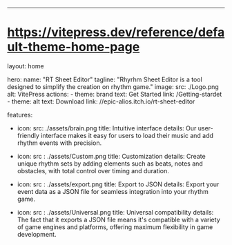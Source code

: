 ---
# https://vitepress.dev/reference/default-theme-home-page
layout: home

hero:
  name: "RT Sheet Editor" 
  tagline: "Rhyrhm Sheet Editor is a tool designed to simplify the creation on rhythm game." 
  image:
    src: ./Logo.png
    alt: VitePress
  actions:
    - theme: brand
      text: Get Started
      link: /Getting-stardet
    - theme: alt
      text: Download
      link: //epic-alios.itch.io/rt-sheet-editor

features:
  - icon:
      src: ./assets/brain.png
    title: Intuitive interface
    details: Our user-friendly interface makes it easy for users to load their music and add rhythm events with precision.

  - icon: 
      src : ./assets/Custom.png
    title: Customization
    details: Create unique rhythm sets by adding elements such as beats, notes and obstacles, with total control over timing and duration. 

  - icon:
      src : ./assets/export.png
    title: Export to JSON
    details: Export your event data as a JSON file for seamless integration into your rhythm game.

  - icon:
      src : ./assets/Universal.png
    title: Universal compatibility
    details: The fact that it exports a JSON file means it's compatible with a variety of game engines and platforms, offering maximum flexibility in game development.


